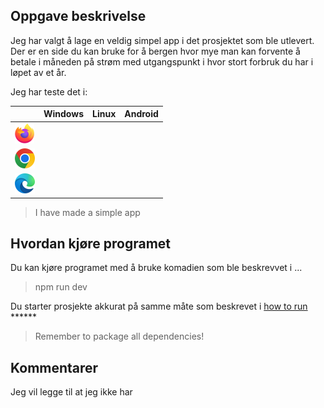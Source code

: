 ## Oppgave beskrivelse
Jeg har valgt å lage en veldig simpel app i det prosjektet som ble utlevert. Der er en side du kan bruke for å bergen 
hvor mye man kan forvente å betale i måneden på strøm med utgangspunkt i hvor stort forbruk du har i løpet av et år.

Jeg har teste det i:

<table>
<thead>

<tr>
<th></th>
<th>Windows</th>
<th>Linux</th>
<th>Android</th>
</tr>

</thead>

<tbody>

<tr>
<td><img src="public/Firefox_logo,_2019%20(Custom).png" alt="Firefox.logo"></td>
<td></td>
<td></td>
<td></td>
</tr>

<tr>
<td><img src="public/Google_Chrome_icon_(February_2022)%20(Custom).png" alt="Google_Chrome.logo "></td>
<td></td>
<td></td>
<td></td>
</tr>

<tr>
<td><img src="public/Microsoft_Edge_logo_(2019)%20(Custom).png" alt="Microsoft_Edge.logo"></td>
<td></td>
<td></td>
<td></td>
</tr>

</tbody>
</table>



> I have made a simple app 

## Hvordan kjøre programet
Du kan kjøre programet med å bruke komadien som ble beskrevvet i ... 
> npm run dev
> 
Du starter prosjekte akkurat på samme måte som beskrevet i [how to run](https://github.com/stacc/future-of-fintech-V2023/blob/main/how-to-run.md) ******
> Remember to package all dependencies!

## Kommentarer
Jeg vil legge til at jeg ikke har 